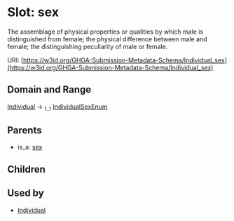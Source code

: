 
# Slot: sex


The assemblage of physical properties or qualities by which male is distinguished from female; the physical difference between male and female; the distinguishing peculiarity of male or female.

URI: [https://w3id.org/GHGA-Submission-Metadata-Schema/Individual_sex](https://w3id.org/GHGA-Submission-Metadata-Schema/Individual_sex)


## Domain and Range

[Individual](Individual.md) &#8594;  <sub>1..1</sub> [IndividualSexEnum](IndividualSexEnum.md)

## Parents

 *  is_a: [sex](sex.md)

## Children


## Used by

 * [Individual](Individual.md)
